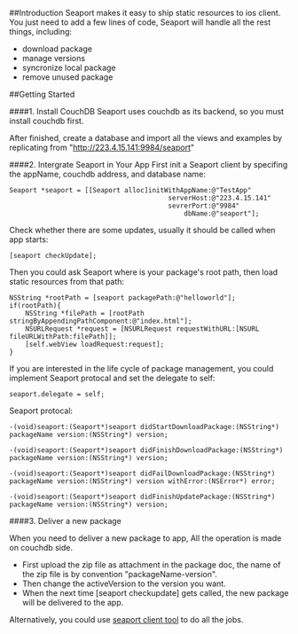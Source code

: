 ##Introduction
Seaport makes it easy to ship static resources to ios client. You just need to add a few lines of code, Seaport will handle all the rest things, including:

* download package
* manage versions
* syncronize local package
* remove unused package



##Getting Started

####1. Install CouchDB
Seaport uses couchdb as its backend, so you must install couchdb first. 

After finished, create a database and import all the views and examples by replicating from "http://223.4.15.141:9984/seaport"

####2. Intergrate Seaport in Your App
First init a Seaport client by specifing the appName, couchdb address, and  database name:

```oc
Seaport *seaport = [[Seaport alloc]initWithAppName:@"TestApp"
                                      	serverHost:@"223.4.15.141"
                                      	sevrerPort:@"9984"
                                          	dbName:@"seaport"];
```

Check whether there are some updates, usually it should be called when app starts:

```oc
[seaport checkUpdate];
```

Then you could ask Seaport where is your package's root path, then load static resources from that path:

```oc
NSString *rootPath = [seaport packagePath:@"helloworld"];
if(rootPath){
    NSString *filePath = [rootPath stringByAppendingPathComponent:@"index.html"];
    NSURLRequest *request = [NSURLRequest requestWithURL:[NSURL fileURLWithPath:filePath]];
    [self.webView loadRequest:request];
}
```
	
If you are interested in the life cycle of package management, you could implement Seaport protocal and set the delegate to self:

```oc
seaport.delegate = self;
```

Seaport protocal:

```
-(void)seaport:(Seaport*)seaport didStartDownloadPackage:(NSString*) packageName version:(NSString*) version;
	
-(void)seaport:(Seaport*)seaport didFinishDownloadPackage:(NSString*) packageName version:(NSString*) version;
	
-(void)seaport:(Seaport*)seaport didFailDownloadPackage:(NSString*) packageName version:(NSString*) version withError:(NSError*) error;
	
-(void)seaport:(Seaport*)seaport didFinishUpdatePackage:(NSString*) packageName version:(NSString*) version;	
```

####3. Deliver a new package

When you need to deliver a new package to app, All the operation is made on couchdb side.

* First upload the zip file as attachment in the package doc, the name of  the zip file is by convention "packageName-version".
* Then change the activeVersion to the version you want.
* When the next time [seaport checkupdate] gets called, the new package will be delivered to the app.

Alternatively, you could use [seaport client tool](https://www.npmjs.org/package/seaport-client) to do all the jobs. 